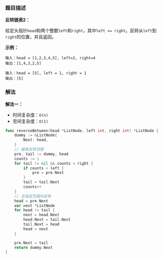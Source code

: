 ### 题目描述

**反转链表2：**

给定头指针`head`和两个整数`left`和`right`，其中`left <= right`。反转从`left`到`right`的位置，并且返回。

**示例：**

```shell
输入：head = [1,2,3,4,5], left=2, right=4
输出：[1,4,3,2,5]
```

```shell
输入：head = [5], left = 1, right = 1
输出：[5]
```

### 解法

**解法一：**

- 时间复杂度：`O(n)`
- 空间复杂度：`O(1)`

```go
func reverseBetween(head *ListNode, left int, right int) *ListNode {
    dummy := &ListNode{
        Next: head,
    }
    // 搜索反转范围
    pre, tail := dummy, head
    counts := 1
    for tail != nil && counts < right {
        if counts < left {
            pre = pre.Next
        }
        tail = tail.Next
        counts++
    }
    // 在指定范围内反转
    head = pre.Next
    var next *ListNode
    for head != tail {
        next = head.Next
        head.Next = tail.Next
        tail.Next = head
        head = next
    }

    pre.Next = tail
    return dummy.Next
}
```